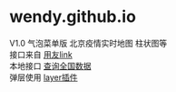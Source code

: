# wendy.github.io

V1.0 气泡菜单版
北京疫情实时地图 柱状图等<br>
接口来自   <a href="https://api.yonyoucloud.com/apilink/tempServicePages/260492aa-6dbd-49f6-b82a-8a463b73ac33_true.html">用友link</a><br>
本地接口   <a href="http://121.8.161.106:8029/example/yq/getjson?name=spreadQuery">查询全国数据</a><br>
弹层使用   <a href="https://layer.layui.com/">layer插件</a><br>
